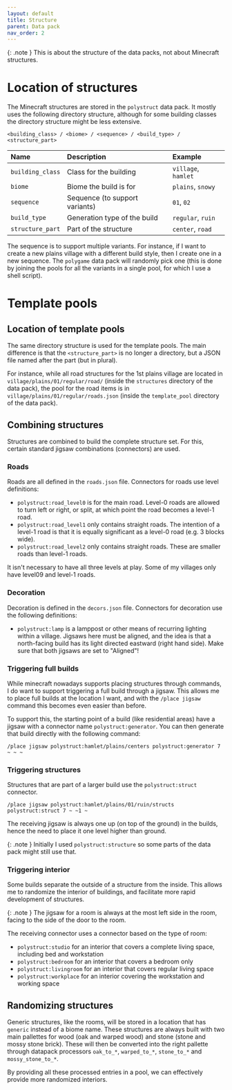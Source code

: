 ```yaml
---
layout: default
title: Structure
parent: Data pack
nav_order: 2
---
```


{: .note }
This is about the structure of the data packs, not about Minecraft structures.

# Location of structures

The Minecraft structures are stored in the `polystruct` data pack. It mostly
uses the following directory structure, although for some building classes the
directory structure might be less extensive.

```
<building_class> / <biome> / <sequence> / <build_type> / <structure_part>
```

| Name             | Description                    | Example             |
|:-----------------|:-------------------------------|:--------------------|
| `building_class` | Class for the building         | `village`, `hamlet` |
| `biome`          | Biome the build is for         | `plains`, `snowy`   |
| `sequence`       | Sequence (to support variants) | `01`, `02`          |
| `build_type`     | Generation type of the build   | `regular`, `ruin`   |
| `structure_part` | Part of the structure          | `center`, `road`    |

The sequence is to support multiple variants. For instance, if I want to create
a new plains village with a different build style, then I create one in a new
sequence. The `polygame` data pack will randomly pick one (this is done by
joining the pools for all the variants in a single pool, for which I use a
shell script).

# Template pools

## Location of template pools

The same directory structure is used for the template pools. The main
difference is that the `<structure_part>` is no longer a directory, but a JSON
file named after the part (but in plural).

For instance, while all road structures for the 1st plains village are located
in `village/plains/01/regular/road/` (inside the `structures` directory of the
data pack), the pool for the road items is in
`village/plains/01/regular/roads.json` (inside the `template_pool` directory of
the data pack).

## Combining structures

Structures are combined to build the complete structure set. For this, certain
standard jigsaw combinations (connectors) are used.

### Roads

Roads are all defined in the `roads.json` file. Connectors for roads use level
definitions:

- `polystruct:road_level0` is for the main road. Level-0 roads are allowed to
  turn left or right, or split, at which point the road becomes a level-1 road.
- `polystruct:road_level1` only contains straight roads. The intention of a
  level-1 road is that it is equally significant as a level-0 road (e.g. 3
  blocks wide).
- `polystruct:road_level2` only contains straight roads. These are smaller
  roads than level-1 roads.

It isn't necessary to have all three levels at play. Some of my villages only
have level09 and level-1 roads.

### Decoration

Decoration is defined in the `decors.json` file. Connectors for decoration
use the following definitions:

- `polystruct:lamp` is a lamppost or other means of recurring lighting within
  a village. Jigsaws here must be aligned, and the idea is that a north-facing
  build has its light directed eastward (right hand side). Make sure that both
  jigsaws are set to "Aligned"!

### Triggering full builds

While minecraft nowadays supports placing structures through commands, I do
want to support triggering a full build through a jigsaw. This allows me to
place full builds at the location I want, and with the `/place jigsaw` command
this becomes even easier than before.

To support this, the starting point of a build (like residential areas) have
a jigsaw with a connector name `polystruct:generator`. You can then generate
that build directly with the following command:

```
/place jigsaw polystruct:hamlet/plains/centers polystruct:generator 7 ~ ~ ~
```

### Triggering structures

Structures that are part of a larger build use the `polystruct:struct` connector.

```
/place jigsaw polystruct:hamlet/plains/01/ruin/structs polystruct:struct 7 ~ ~1 ~
```

The receiving jigsaw is always one up (on top of the ground) in the builds, hence
the need to place it one level higher than ground.

{: .note }
Initially I used `polystruct:structure` so some parts of the data pack might
still use that.

### Triggering interior

Some builds separate the outside of a structure from the inside. This allows me
to randomize the interior of buildings, and facilitate more rapid development
of structures.

{: .note }
The jigsaw for a room is always at the most left side in the room, facing
to the side of the door to the room.

The receiving connector uses a connector based on the type of room:

* `polystruct:studio` for an interior that covers a complete living space,
  including bed and workstation
* `polystruct:bedroom` for an interior that covers a bedroom only
* `polystruct:livingroom` for an interior that covers regular living space
* `polystruct:workplace` for an interior covering the workstation and working space

## Randomizing structures

Generic structures, like the rooms, will be stored in a location that has `generic`
instead of a biome name. These structures are always built with two main pallettes
for wood (oak and warped wood) and stone (stone and mossy stone brick). These will
then be converted into the right pallette through datapack processors `oak_to_*`,
`warped_to_*`, `stone_to_*` and `mossy_stone_to_*`.

By providing all these processed entries in a pool, we can effectively provide more
randomized interiors.


